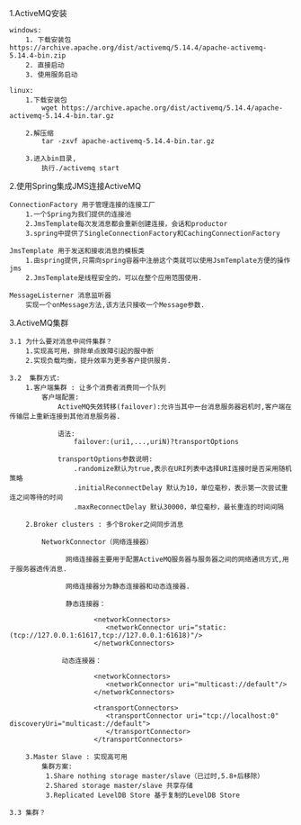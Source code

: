 1.ActiveMQ安装
 
	windows:
	    1. 下载安装包 https://archive.apache.org/dist/activemq/5.14.4/apache-activemq-5.14.4-bin.zip
	    2. 直接启动
	    3. 使用服务启动 
	    
	linux:
	    1.下载安装包
	        wget https://archive.apache.org/dist/activemq/5.14.4/apache-activemq-5.14.4-bin.tar.gz
	        
	    2.解压缩 
	        tar -zxvf apache-activemq-5.14.4-bin.tar.gz
	     
	    3.进入bin目录,
	        执行./activemq start
	
2.使用Spring集成JMS连接ActiveMQ 
	
	ConnectionFactory 用于管理连接的连接工厂 
	    1.一个Spring为我们提供的连接池
	    2.JmsTemplate每次发消息都会重新创建连接，会话和productor
	    3.spring中提供了SingleConnectionFactory和CachingConnectionFactory
	    
	JmsTemplate 用于发送和接收消息的模板类
	    1.由spring提供,只需向spring容器中注册这个类就可以使用JsmTemplate方便的操作jms
	    2.JmsTemplate是线程安全的，可以在整个应用范围使用.
	    
	MessageListerner 消息监听器
	    实现一个onMessage方法,该方法只接收一个Message参数.

3.ActiveMQ集群

	3.1 为什么要对消息中间件集群？
		1.实现高可用，排除单点故障引起的服中断 
		2.实现负载均衡，提升效率为更多客户提供服务.	
		
	3.2  集群方式: 
		1.客户端集群 : 让多个消费者消费同一个队列 
		    客户端配置:
                ActiveMQ失效转移(failover):允许当其中一台消息服务器宕机时,客户端在传输层上重新连接到其他消息服务器.
                
                语法:
                    failover:(uri1,...,uriN)?transportOptions
                   
                transportOptions参数说明: 
                    .randomize默认为true,表示在URI列表中选择URI连接时是否采用随机策略 
                    .initialReconnectDelay 默认为10，单位毫秒，表示第一次尝试重连之间等待的时间 
                    .maxReconnectDelay 默认30000，单位毫秒，最长重连的时间间隔	  
		       
		2.Broker clusters : 多个Broker之间同步消息
		
		    NetworkConnector（网络连接器）
			
                  网络连接器主要用于配置ActiveMQ服务器与服务器之间的网络通讯方式,用于服务器透传消息.
                 
                  网络连接器分为静态连接器和动态连接器.
                  
                  静态连接器：
                  
                         <networkConnectors>
                            <networkConnector uri="static:(tcp://127.0.0.1:61617,tcp://127.0.0.1:61618)"/>
                         </networkConnectors>
                     
                 动态连接器：
                     
                         <networkConnectors>
                            <networkConnector uri="multicast://default"/>
                         </networkConnectors>
                         
                         <transportConnectors>
                            <transportConnector uri="tcp://localhost:0" discoveryUri="multicast://default">
                            </transportConnector>
                         </transportConnectors>
                     
		3.Master Slave : 实现高可用
			集群方案:
		     1.Share nothing storage master/slave（已过时,5.8+后移除）
		     2.Shared storage master/slave 共享存储
		     3.Replicated LevelDB Store 基于复制的LevelDB Store
	
	3.3 集群？		